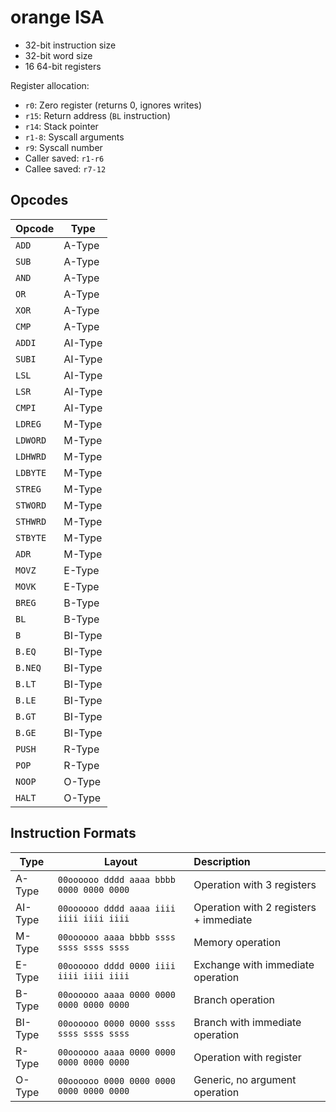 # orange ISA

* 32-bit instruction size
* 32-bit word size
* 16 64-bit registers

Register allocation:
* `r0`: Zero register (returns 0, ignores writes)
* `r15`: Return address (`BL` instruction)
* `r14`: Stack pointer
* `r1-8`: Syscall arguments
* `r9`: Syscall number
* Caller saved: `r1-r6`
* Callee saved: `r7-12`

## Opcodes
| Opcode   | Type    |
|----------|---------|
| `ADD`    | A-Type  |
| `SUB`    | A-Type  |
| `AND`    | A-Type  |
| `OR`     | A-Type  |
| `XOR`    | A-Type  |
| `CMP`    | A-Type  |
| `ADDI`   | AI-Type |
| `SUBI`   | AI-Type |
| `LSL`    | AI-Type |
| `LSR`    | AI-Type |
| `CMPI`   | AI-Type |
| `LDREG`  | M-Type  |
| `LDWORD` | M-Type  |
| `LDHWRD` | M-Type  |
| `LDBYTE` | M-Type  |
| `STREG`  | M-Type  |
| `STWORD` | M-Type  |
| `STHWRD` | M-Type  |
| `STBYTE` | M-Type  |
| `ADR`    | M-Type  |
| `MOVZ`   | E-Type  |
| `MOVK`   | E-Type  |
| `BREG`   | B-Type  |
| `BL`     | B-Type  |
| `B`      | BI-Type |
| `B.EQ`   | BI-Type |
| `B.NEQ`  | BI-Type |
| `B.LT`   | BI-Type |
| `B.LE`   | BI-Type |
| `B.GT`   | BI-Type |
| `B.GE`   | BI-Type |
| `PUSH`   | R-Type  |
| `POP`    | R-Type  |
| `NOOP`   | O-Type  |
| `HALT`   | O-Type  |

## Instruction Formats
| Type    | Layout                                   | Description                            |
|---------|------------------------------------------|:---------------------------------------|
| A-Type  | `00oooooo dddd aaaa bbbb 0000 0000 0000` | Operation with 3 registers             |
| AI-Type | `00oooooo dddd aaaa iiii iiii iiii iiii` | Operation with 2 registers + immediate |
| M-Type  | `00oooooo aaaa bbbb ssss ssss ssss ssss` | Memory operation                       |
| E-Type  | `00oooooo dddd 0000 iiii iiii iiii iiii` | Exchange with immediate operation      |
| B-Type  | `00oooooo aaaa 0000 0000 0000 0000 0000` | Branch operation                       |
| BI-Type | `00oooooo 0000 0000 ssss ssss ssss ssss` | Branch with immediate operation        |
| R-Type  | `00oooooo aaaa 0000 0000 0000 0000 0000` | Operation with register                |
| O-Type  | `00oooooo 0000 0000 0000 0000 0000 0000` | Generic, no argument operation         |
